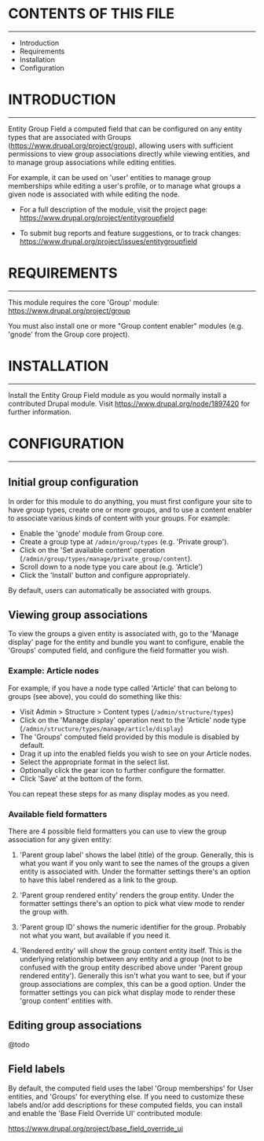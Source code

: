 # CONTENTS OF THIS FILE
-----------------------

 * Introduction
 * Requirements
 * Installation
 * Configuration


# INTRODUCTION
--------------

Entity Group Field a computed field that can be configured on any entity types
that are associated with Groups (https://www.drupal.org/project/group), allowing
users with sufficient permissions to view group associations directly while
viewing entities, and to manage group associations while editing entities.

For example, it can be used on 'user' entities to manage group memberships while
editing a user's profile, or to manage what groups a given node is associated
with while editing the node.

 * For a full description of the module, visit the project page:
   https://www.drupal.org/project/entitygroupfield

 * To submit bug reports and feature suggestions, or to track changes:
   https://www.drupal.org/project/issues/entitygroupfield


# REQUIREMENTS
--------------

This module requires the core 'Group' module:
https://www.drupal.org/project/group

You must also install one or more "Group content enabler" modules (e.g. 'gnode'
from the Group core project).


# INSTALLATION
--------------

Install the Entity Group Field module as you would normally install a
contributed Drupal module. Visit https://www.drupal.org/node/1897420 for further
information.


# CONFIGURATION
---------------

## Initial group configuration

In order for this module to do anything, you must first configure your site to
have group types, create one or more groups, and to use a content enabler to
associate various kinds of content with your groups. For example:

* Enable the 'gnode' module from Group core.
* Create a group type at `/admin/group/types` (e.g. 'Private group').
* Click on the 'Set available content' operation
  (`/admin/group/types/manage/private_group/content`).
* Scroll down to a node type you care about (e.g. 'Article')
* Click the 'Install' button and configure appropriately.

By default, users can automatically be associated with groups.


## Viewing group associations

To view the groups a given entity is associated with, go to the 'Manage display'
page for the entity and bundle you want to configure, enable the 'Groups'
computed field, and configure the field formatter you wish.


### Example: Article nodes

For example, if you have a node type called 'Article' that can belong to groups
(see above), you could do something like this:

* Visit Admin > Structure > Content types (`/admin/structure/types`)
* Click on the 'Manage display' operation next to the 'Article' node type
  (`/admin/structure/types/manage/article/display`)
* The 'Groups' computed field provided by this module is disabled by default.
* Drag it up into the enabled fields you wish to see on your Article nodes.
* Select the appropriate format in the select list.
* Optionally click the gear icon to further configure the formatter.
* Click 'Save' at the bottom of the form.

You can repeat these steps for as many display modes as you need.


### Available field formatters

There are 4 possible field formatters you can use to view the group association
for any given entity:

1. 'Parent group label' shows the label (title) of the group. Generally, this is
   what you want if you only want to see the names of the groups a given entity
   is associated with. Under the formatter settings there's an option to have
   this label rendered as a link to the group.
2. 'Parent group rendered entity' renders the group entity. Under the formatter
   settings there's an option to pick what view mode to render the group with.
3. 'Parent group ID' shows the numeric identifier for the group. Probably not
   what you want, but available if you need it.

4. 'Rendered entity' will show the group content entity itself. This is the
   underlying relationship between any entity and a group (not to be confused
   with the group entity described above under 'Parent group rendered entity').
   Generally this isn't what you want to see, but if your group associations are
   complex, this can be a good option. Under the formatter settings you can pick
   what display mode to render these 'group content' entities with.


## Editing group associations

@todo


## Field labels

By default, the computed field uses the label 'Group memberships' for User
entities, and 'Groups' for everything else. If you need to customize these
labels and/or add descriptions for these computed fields, you can install and
enable the 'Base Field Override UI' contributed module:

https://www.drupal.org/project/base_field_override_ui
